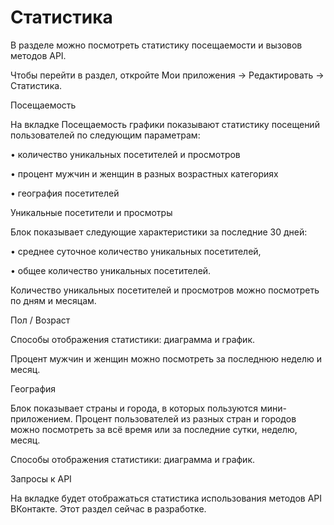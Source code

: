 # Статистика

В разделе можно посмотреть статистику посещаемости и вызовов методов API.

Чтобы перейти в раздел, откройте Мои приложения → Редактировать → Статистика.

Посещаемость

На вкладке Посещаемость графики показывают статистику посещений пользователей по следующим параметрам:

• количество уникальных посетителей и просмотров

• процент мужчин и женщин в разных возрастных категориях

• география посетителей

Уникальные посетители и просмотры

Блок показывает следующие характеристики за последние 30 дней:

• среднее суточное количество уникальных посетителей,

• общее количество уникальных посетителей.

Количество уникальных посетителей и просмотров можно посмотреть по дням и месяцам.

Пол / Возраст

Способы отображения статистики: диаграмма и график.

Процент мужчин и женщин можно посмотреть за последнюю неделю и месяц.

География

Блок показывает страны и города, в которых пользуются мини-приложением. Процент пользователей из разных стран и городов можно посмотреть за всё время или за последние сутки, неделю, месяц.

Способы отображения статистики: диаграмма и график.

Запросы к API

На вкладке будет отображаться статистика использования методов API ВКонтакте. Этот раздел сейчас в разработке.